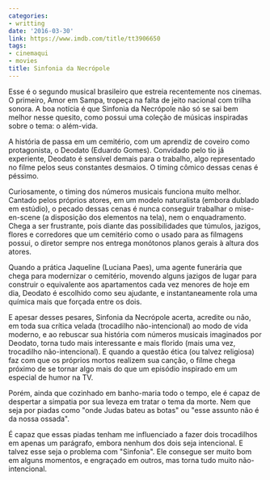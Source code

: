 ```yaml
---
categories:
- writting
date: '2016-03-30'
link: https://www.imdb.com/title/tt3906650
tags:
- cinemaqui
- movies
title: Sinfonia da Necrópole
---
```


Esse é o segundo musical brasileiro que estreia recentemente nos cinemas. O primeiro, Amor em Sampa, tropeça na falta de jeito nacional com trilha sonora. A boa notícia é que Sinfonia da Necrópole não só se sai bem melhor nesse quesito, como possui uma coleção de músicas inspiradas sobre o tema: o além-vida.

A história de passa em um cemitério, com um aprendiz de coveiro como protagonista, o Deodato (Eduardo Gomes). Convidado pelo tio já experiente, Deodato é sensível demais para o trabalho, algo representado no filme pelos seus constantes desmaios. O timing cômico dessas cenas é péssimo.

Curiosamente, o timing dos números musicais funciona muito melhor. Cantado pelos próprios atores, em um modelo naturalista (embora dublado em estúdio), o pecado dessas cenas é nunca conseguir trabalhar o mise-en-scene (a disposição dos elementos na tela), nem o enquadramento. Chega a ser frustrante, pois diante das possibilidades que túmulos, jazigos, flores e corredores que um cemitério como o usado para as filmagens possui, o diretor sempre nos entrega monótonos planos gerais à altura dos atores.

Quando a prática Jaqueline (Luciana Paes), uma agente funerária que chega para modernizar o cemitério, movendo alguns jazigos de lugar para construir o equivalente aos apartamentos cada vez menores de hoje em dia, Deodato é escolhido como seu ajudante, e instantaneamente rola uma química mais que forçada entre os dois.

E apesar desses pesares, Sinfonia da Necrópole acerta, acredite ou não, em toda sua crítica velada (trocadilho não-intencional) ao modo de vida moderno, e ao rebuscar sua história com números musicais imaginados por Deodato, torna tudo mais interessante e mais florido (mais uma vez, trocadilho não-intencional). E quando a questão ética (ou talvez religiosa) faz com que os próprios mortos realizem sua canção, o filme chega próximo de se tornar algo mais do que um episódio inspirado em um especial de humor na TV.

Porém, ainda que cozinhado em banho-maria todo o tempo, ele é capaz de despertar a simpatia por sua leveza em tratar o tema da morte. Nem que seja por piadas como "onde Judas bateu as botas" ou "esse assunto não é da nossa ossada".

É capaz que essas piadas tenham me influenciado a fazer dois trocadilhos em apenas um parágrafo, embora nenhum dos dois seja intencional. E talvez esse seja o problema com "Sinfonia". Ele consegue ser muito bom em alguns momentos, e engraçado em outros, mas torna tudo muito não-intencional.